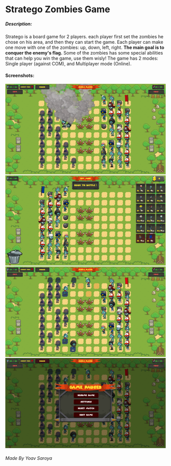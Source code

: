 # Stratego Zombies Game

##### Description:
Stratego is a board game for 2 players. each player first set the zombies he chose on his area,
and then they can start the game. Each player can make one move with one of the zombies: up, down, left, right. **The main goal is to conquer the enemy's flag.**
Some of the zombies has some special abilities that can help you win the game, use them wisly!
The game has 2 modes: Single player (against COM), and Multiplayer mode (Online).

#### Screenshots:
![1](/Screenshots/1.png)
![2](/Screenshots/2.png)
![3](/Screenshots/3.png)
![4](/Screenshots/4.png)
###### Made By Yoav Saroya